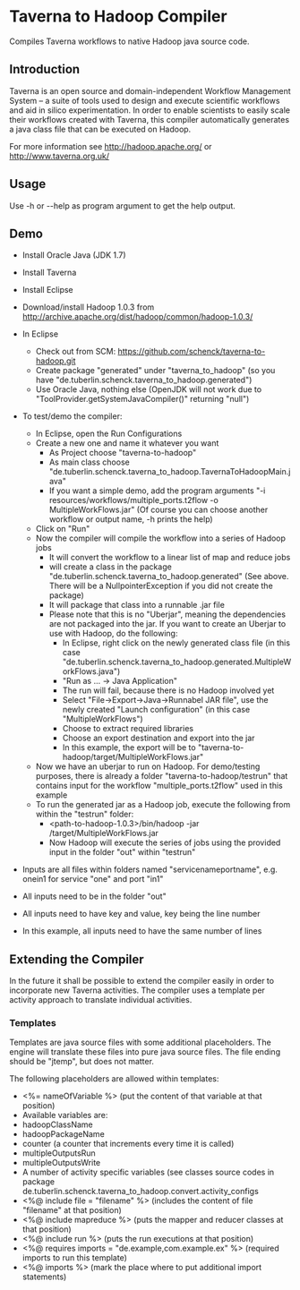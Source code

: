 # Taverna to Hadoop Compiler

Compiles Taverna workflows to native Hadoop java source code.

## Introduction

Taverna is an open source and domain-independent Workflow Management System – a suite of tools used to design and execute scientific workflows and aid in silico experimentation.
In order to enable scientists to easily scale their workflows created with Taverna, this compiler automatically generates a java class file that can be executed on Hadoop.

For more information see http://hadoop.apache.org/ or http://www.taverna.org.uk/

## Usage

Use -h or --help as program argument to get the help output.

## Demo

* Install Oracle Java (JDK 1.7)
* Install Taverna
* Install Eclipse
* Download/install Hadoop 1.0.3 from http://archive.apache.org/dist/hadoop/common/hadoop-1.0.3/

* In Eclipse
    * Check out from SCM: https://github.com/schenck/taverna-to-hadoop.git
    * Create package "generated" under "taverna_to_hadoop" (so you have "de.tuberlin.schenck.taverna_to_hadoop.generated")
    * Use Oracle Java, nothing else (OpenJDK will not work due to "ToolProvider.getSystemJavaCompiler()" returning "null")

* To test/demo the compiler:
    * In Eclipse, open the Run Configurations
    * Create a new one and name it whatever you want
         * As Project choose "taverna-to-hadoop"
         * As main class choose "de.tuberlin.schenck.taverna_to_hadoop.TavernaToHadoopMain.java"
         * If you want a simple demo, add the program arguments "-i resources/workflows/multiple_ports.t2flow -o MultipleWorkFlows.jar" (Of course you can choose another workflow or output name, -h prints the help)
    * Click on "Run"
    * Now the compiler will compile the workflow into a series of Hadoop jobs
         * It will convert the workflow to a linear list of map and reduce jobs
         * will create a class in the package "de.tuberlin.schenck.taverna_to_hadoop.generated" (See above. There will be a NullpointerException if you did not create the package)
         * It will package that class into a runnable .jar file
         * Please note that this is no "Uberjar", meaning the dependencies are not packaged into the jar. If you want to create an Uberjar to use with Hadoop, do the following:
             * In Eclipse, right click on the newly generated class file (in this case "de.tuberlin.schenck.taverna_to_hadoop.generated.MultipleWorkFlows.java")
             * "Run as ... -> Java Application"
             * The run will fail, because there is no Hadoop involved yet
             * Select "File->Export->Java->Runnabel JAR file", use the newly created "Launch configuration" (in this case "MultipleWorkFlows")
             * Choose to extract required libraries
             * Choose an export destination and export into the jar
             * In this example, the export will be to "taverna-to-hadoop/target/MultipleWorkFlows.jar"
    * Now we have an uberjar to run on Hadoop. For demo/testing purposes, there is already a folder "taverna-to-hadoop/testrun" that contains input for the workflow "multiple_ports.t2flow" used in this example
    * To run the generated jar as a Hadoop job, execute the following from within the "testrun" folder:
         * <path-to-hadoop-1.0.3>/bin/hadoop -jar <path-to-taverna-to-hadoop>/target/MultipleWorkFlows.jar
         * Now Hadoop will execute the series of jobs using the provided input in the folder "out" within "testrun"

* Inputs are all files within folders named "servicenameportname", e.g. onein1 for service "one" and port "in1"
* All inputs need to be in the folder "out"
* All inputs need to have key and value, key being the line number
* In this example, all inputs need to have the same number of lines

## Extending the Compiler

In the future it shall be possible to extend the compiler easily in order to incorporate new Taverna activities.
The compiler uses a template per activity approach to translate individual activities.

### Templates

Templates are java source files with some additional placeholders.
The engine will translate these files into pure java source files.
The file ending should be "jtemp", but does not matter.

The following placeholders are allowed within templates:

* <%= nameOfVariable %> (put the content of that variable at that position)
 * Available variables are:
 * hadoopClassName
 * hadoopPackageName
 * counter (a counter that increments every time it is called)
 * multipleOutputsRun
 * multipleOutputsWrite
 * A number of activity specific variables (see classes source codes in package de.tuberlin.schenck.taverna_to_hadoop.convert.activity_configs
* <%@ include file = "filename" %> (includes the content of file "filename" at that position)
* <%@ include mapreduce %> (puts the mapper and reducer classes at that position)
* <%@ include run %> (puts the run executions at that position)
* <%@ requires imports = "de.example,com.example.ex" %> (required imports to run this template)
* <%@ imports %> (mark the place where to put additional import statements)

